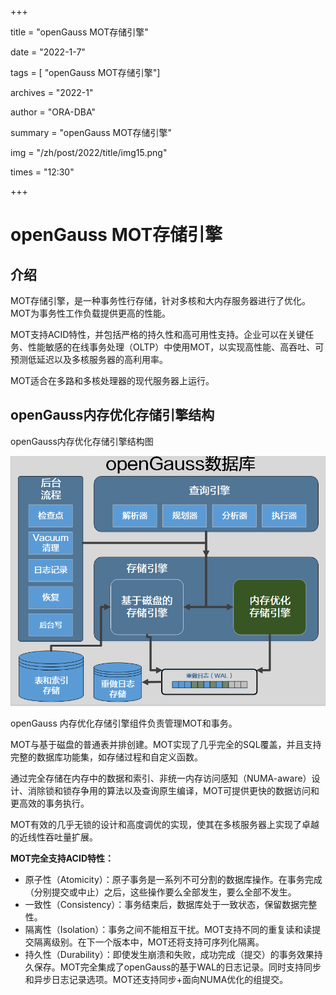 +++

title =  "openGauss MOT存储引擎" 

date = "2022-1-7" 

tags = [ "openGauss MOT存储引擎"] 

archives = "2022-1" 

author = "ORA-DBA" 

summary = "openGauss MOT存储引擎"

img = "/zh/post/2022/title/img15.png" 

times = "12:30"

+++

# openGauss MOT存储引擎<a name="ZH-CN_TOPIC_0000001186895104"></a>

## 介绍<a name="section128581147112818"></a>

MOT存储引擎，是一种事务性行存储，针对多核和大内存服务器进行了优化。MOT为事务性工作负载提供更高的性能。

MOT支持ACID特性，并包括严格的持久性和高可用性支持。企业可以在关键任务、性能敏感的在线事务处理（OLTP）中使用MOT，以实现高性能、高吞吐、可预测低延迟以及多核服务器的高利用率。

MOT适合在多路和多核处理器的现代服务器上运行。

## openGauss内存优化存储引擎结构<a name="section199213111296"></a>

openGauss内存优化存储引擎结构图

![](figures/openGauss内存优化存储引擎结构图.png)

openGauss 内存优化存储引擎组件负责管理MOT和事务。

MOT与基于磁盘的普通表并排创建。MOT实现了几乎完全的SQL覆盖，并且支持完整的数据库功能集，如存储过程和自定义函数。

通过完全存储在内存中的数据和索引、非统一内存访问感知（NUMA-aware）设计、消除锁和锁存争用的算法以及查询原生编译，MOT可提供更快的数据访问和更高效的事务执行。

MOT有效的几乎无锁的设计和高度调优的实现，使其在多核服务器上实现了卓越的近线性吞吐量扩展。

**MOT完全支持ACID特性：**

-   原子性（Atomicity）：原子事务是一系列不可分割的数据库操作。在事务完成（分别提交或中止）之后，这些操作要么全部发生，要么全部不发生。
-   一致性（Consistency）：事务结束后，数据库处于一致状态，保留数据完整性。
-   隔离性（Isolation）：事务之间不能相互干扰。MOT支持不同的重复读和读提交隔离级别。在下一个版本中，MOT还将支持可序列化隔离。
-   持久性（Durability）：即使发生崩溃和失败，成功完成（提交）的事务效果持久保存。MOT完全集成了openGauss的基于WAL的日志记录。同时支持同步和异步日志记录选项。MOT还支持同步+面向NUMA优化的组提交。

